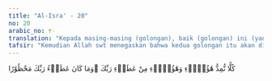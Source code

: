 ```yaml
---
title: "Al-Isra' - 20"
no: 20
arabic_no: ٢٠
translation: "Kepada masing-masing (golongan), baik (golongan) ini (yang menginginkan dunia) maupun (golongan) itu (yang menginginkan akhirat), Kami berikan bantuan dari kemurahan Tuhanmu. Dan kemurahan Tuhanmu tidak dapat dihalangi."
tafsir: "Kemudian Allah swt menegaskan bahwa kedua golongan itu akan dilimpahi kemurahan-Nya. Maksudnya, baik golongan yang mencintai kehi-dupan duniawi, ataupun golongan yang lebih menyukai kebahagiaan akhirat, akan diberi rezeki dan dibiarkan mengembangkan keturunan. Kemurahan Allah Yang Mahaluas tidak terhalang karena keingkaran seseorang kepada-Nya. Oleh sebab itu, kedua golongan itu sama-sama dapat mencicipi kelezat-an hidup di dunia, sesuai dengan usaha mereka masing-masing. Akan tetapi, kedua golongan itu tidak akan merasakan kasih sayang Allah yang sama. Mereka yang mengutamakan kehidupan dunia dan melupakan kehidupan akhirat, akan masuk neraka Jahanam sebagai tempat yang pantas untuk mereka. Sedangkan mereka yang lebih mengutamakan kehidupan akhirat dan tidak melupakan kehidupan dunia, akan masuk surga sebagai tempat yang penuh kebahagiaan dan kenikmatan yang tiada putusnya. Firman Allah:\n\nDan carilah (pahala) negeri akhirat dengan apa yang telah dianugerahkan Allah kepadamu, tetapi janganlah kamu lupakan bagianmu di dunia. (al-Qashash/28: 77)"
---
```

كُلًّا نُّمِدُّ هٰٓؤُلَاۤءِ وَهٰٓؤُلَاۤءِ مِنْ عَطَاۤءِ رَبِّكَ ۗوَمَا كَانَ عَطَاۤءُ رَبِّكَ مَحْظُوْرًا 